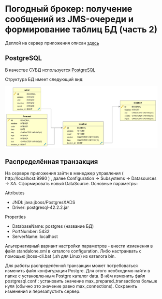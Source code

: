 Погодный брокер: получение сообщений из JMS-очереди и формирование таблиц БД (часть 2)
=======================
Деплой на сервер приложения описан [здесь](https://github.com/goryacms/weather_queue/blob/master/README.md)

PostgreSQL 
 - 
В качестве СУБД используется [PostgreSQL](https://postgrespro.ru/windows)

Структура БД имеет следующий вид:

![ER-диаграмма](img/er.png)

Распределённая транзакция 
 -
На сервере приложения зайти в менеджер управления ( http://localhost:9990 ) , далее Configuration -> Subsystems -> Datasources -> XA.
Сформировать новый DataSource. Основные параметры:

Attributes
 - JNDI:
   java:jboss/PostgresXADS
 - Driver:
    postgresql-42.2.2.jar
    
Properties
 - DatabaseName:
   postgres (название БД)
 - PortNumber:
   5432
 - ServerName:
   localhost

Альтернативный вариант настройки параметров - внести изменения в файл standalone.xml в каталоге configuration. 
Либо настраивать с помощью jboss-cli.bat (.sh для Linux) из каталога bin.
   
Для работы распределённой транзакции может потребоваться изменить файл конфигурации Postgre. 
Для этого необходимо найти в папке с установленным Postgre каталог data. В нём изменить файл 
postgresql.conf : установить значение max_prepared_transactions больше нуля (обычно это значение равно max_connections). 
Сохранить изменения и перезапустить сервер.   